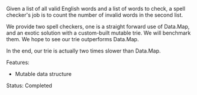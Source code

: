 Given a list of all valid English words and a list of words to check, a spell
checker's job is to count the number of invalid words in the second list.

We provide two spell checkers, one is a straight forward use of Data.Map, and
an exotic solution with a custom-built mutable trie. We will benchmark them.
We hope to see our trie outperforms Data.Map.

In the end, our trie is actually two times slower than Data.Map.

Features:

- Mutable data structure

Status: Completed